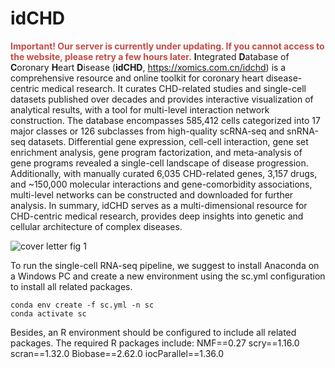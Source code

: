 # idCHD
<font color=#c34b45><b>Important! Our server is currently under updating. If you cannot access to the website, please retry a few hours later.</b></font>
**I**ntegrated **D**atabase of **C**oronary **H**eart **D**isease (**idCHD**, https://xomics.com.cn/idchd) is a comprehensive resource and online toolkit for coronary heart disease-centric medical research. It curates CHD-related studies and single-cell datasets published over decades and provides interactive visualization of analytical results, with a tool for multi-level interaction network construction. The database encompasses 585,412 cells categorized into 17 major classes or 126 subclasses from high-quality scRNA-seq and snRNA-seq datasets. Differential gene expression, cell-cell interaction, gene set enrichment analysis, gene program factorization, and meta-analysis of gene programs revealed a single-cell landscape of disease progression. Additionally, with manually curated 6,035 CHD-related genes, 3,157 drugs, and ~150,000 molecular interactions and gene-comorbidity associations, multi-level networks can be constructed and downloaded for further analysis. In summary, idCHD serves as a multi-dimensional resource for CHD-centric medical research, provides deep insights into genetic and cellular architecture of complex diseases.

![cover letter fig 1](https://github.com/user-attachments/assets/73e19c35-5de9-4bb6-9bf5-4cf90350b000)

To run the single-cell RNA-seq pipeline, we suggest to install Anaconda on a Windows PC and create a new environment using the sc.yml configuration to install all related packages.
```
conda env create -f sc.yml -n sc
conda activate sc
```
Besides, an R environment should be configured to include all related packages. The required R packages include:
NMF==0.27
scry==1.16.0
scran==1.32.0
Biobase==2.62.0
iocParallel==1.36.0

